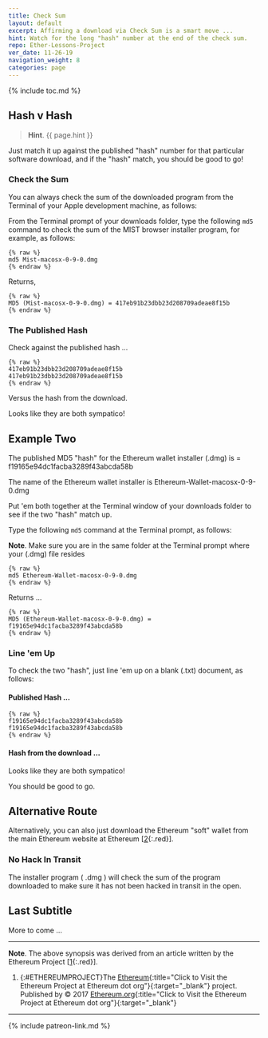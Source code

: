 ```yaml
---
title: Check Sum
layout: default
excerpt: Affirming a download via Check Sum is a smart move ...
hint: Watch for the long "hash" number at the end of the check sum.
repo: Ether-Lessons-Project
ver_date: 11-26-19
navigation_weight: 8
categories: page
---
```

{% include toc.md %}

## Hash v Hash

> **Hint**. {{ page.hint }}

Just match it up against the published "hash" number for that particular software download, and if the "hash" match, you should be good to go!

### Check the Sum

You can always check the sum of the downloaded program from the Terminal of your Apple development machine, as follows:

From the Terminal prompt of your downloads folder, type the following `md5` command to check the sum of the MIST browser installer program, for example, as follows:

```liquid
{% raw %}
md5 Mist-macosx-0-9-0.dmg
{% endraw %}
```

Returns,

```liquid
{% raw %}
MD5 (Mist-macosx-0-9-0.dmg) = 417eb91b23dbb23d208709adeae8f15b
{% endraw %}
```

### The Published Hash

Check against the published hash ...

```liquid
{% raw %}
417eb91b23dbb23d208709adeae8f15b
417eb91b23dbb23d208709adeae8f15b
{% endraw %}
```

Versus the hash from the download.

Looks like they are both sympatico!

## Example Two

The published MD5 "hash" for the Ethereum wallet installer (.dmg) is = f19165e94dc1facba3289f43abcda58b

The name of the Ethereum wallet installer is Ethereum-Wallet-macosx-0-9-0.dmg

Put 'em both together at the Terminal window of your downloads folder to see if the two "hash" match up.

Type the following `md5` command at the Terminal prompt, as follows:

**Note**. Make sure you are in the same folder at the Terminal prompt where your (.dmg) file resides

```liquid
{% raw %}
md5 Ethereum-Wallet-macosx-0-9-0.dmg
{% endraw %}
```

Returns ...

```liquid
{% raw %}
MD5 (Ethereum-Wallet-macosx-0-9-0.dmg) = f19165e94dc1facba3289f43abcda58b
{% endraw %}
```

### Line 'em Up

To check the two "hash", just line 'em up on a blank (.txt) document, as follows:

#### Published Hash ...

```liquid
{% raw %}
f19165e94dc1facba3289f43abcda58b
f19165e94dc1facba3289f43abcda58b
{% endraw %}
```

#### Hash from the download ...

Looks like they are both sympatico!

You should be good to go.

## Alternative Route

Alternatively, you can also just download the Ethereum "soft" wallet from the main Ethereum website at Ethereum [[2](#Ethereum){:.red}].

### No Hack In Transit

The installer program ( .dmg ) will check the sum of the program downloaded to make sure it has not been hacked in transit in the open.

## Last Subtitle

More to come ...

***

**Note**. The above synopsis was derived from an article written by the Ethereum Project [[1](#ETHEREUMPROJECT){:.red}].

1. {:#ETHEREUMPROJECT}The [Ethereum](https://www.ethereum.org/){:title="Click to Visit the Ethereum Project at Ethereum dot org"}{:target="_blank"} project. Published by © 2017 [Ethereum.org](https://www.ethereum.org/){:title="Click to Visit the Ethereum Project at Ethereum dot org"}{:target="_blank"}

***

{% include patreon-link.md %}
